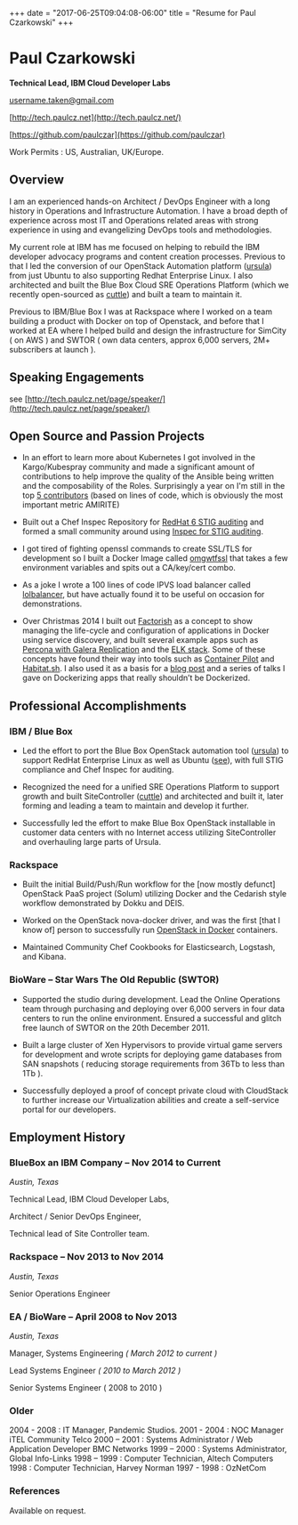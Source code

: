 +++
date = "2017-06-25T09:04:08-06:00"
title = "Resume for Paul Czarkowski"
+++

# Paul Czarkowski

**Technical Lead, IBM Cloud Developer Labs**

[username.taken@gmail.com](mailto:username.taken@gmail.com)

[http://tech.paulcz.net](http://tech.paulcz.net/)

[https://github.com/paulczar](https://github.com/paulczar)

Work Permits : US, Australian, UK/Europe.

## Overview

I am an experienced hands-on Architect / DevOps Engineer with a long history in Operations and Infrastructure Automation.  I have a broad depth of experience across most IT and Operations related areas with strong experience in using and evangelizing DevOps tools and methodologies.

My current role at IBM has me focused on helping to rebuild the IBM developer advocacy programs and content creation processes.  Previous to that I led the conversion of our OpenStack Automation platform ([ursula](https://github.com/blueboxgroup/ursula)) from just Ubuntu to also supporting Redhat Enterprise Linux.  I also architected and built the Blue Box Cloud SRE Operations Platform (which we recently open-sourced as [cuttle](https://github.com/IBM/cuttle)) and built a team to maintain it.

Previous to IBM/Blue Box I was at Rackspace where I worked on a team building a product with Docker on top of Openstack, and before that I worked at EA where I helped build and design the infrastructure for SimCity ( on AWS ) and SWTOR ( own data centers, approx 6,000 servers, 2M+ subscribers at launch ).

## Speaking Engagements

see [http://tech.paulcz.net/page/speaker/](http://tech.paulcz.net/page/speaker/)

## Open Source and Passion Projects

* In an effort to learn more about Kubernetes I got involved in the Kargo/Kubespray community and made a significant amount of contributions to help improve the quality of the Ansible being written and the composability of the Roles. Surprisingly a year on I'm still in the top [5 contributors](https://github.com/kubernetes-incubator/kubespray/graphs/contributors) (based on lines of code, which is obviously the most important metric AMIRITE)

* Built out a Chef Inspec Repository for [RedHat 6 STIG auditing](https://github.com/inspec-stigs/inspec-stig-rhel6) and formed a small community around using [Inspec for STIG auditing](https://github.com/inspec-stigs).

* I got tired of fighting openssl commands to create SSL/TLS for development so I built a Docker Image called [omgwtfssl](https://github.com/paulczar/omgwtfssl) that takes a few environment variables and spits out a CA/key/cert combo.

* As a joke I wrote a 100 lines of code IPVS load balancer called [lolbalancer](https://github.com/paulczar/lolbalancer), but have actually found it to be useful on occasion for demonstrations.

* Over Christmas 2014 I built out [Factorish](https://github.com/factorish/factorish) as a concept to show managing the life-cycle and configuration of applications in Docker using service discovery, and built several example apps such as [Percona with Galera Replication](https://github.com/paulczar/docker-percona_galera) and the [ELK stack](https://github.com/factorish/factorish-elk).  Some of these concepts have found their way into tools such as [Container Pilot](https://github.com/joyent/containerpilot) and [Habitat.sh](https://habitat.sh).  I also used it as a basis for a [blog post](http://tech.paulcz.net/blog/factorish_and_the_12_fakter_app/) and a series of talks I gave on Dockerizing apps that really shouldn’t be Dockerized.

## Professional Accomplishments

### IBM / Blue Box

* Led the effort to port the Blue Box OpenStack automation tool ([ursula](https://github.com/blueboxgroup/ursula)) to support RedHat Enterprise Linux as well as Ubuntu ([see](https://www.ibm.com/blogs/bluemix/2017/04/ibm-bluemix-private-cloud-red-hat/)), with full STIG compliance and Chef Inspec for auditing.

* Recognized the need for a unified SRE Operations Platform to support growth and built SiteController ([cuttle](https://github.com/IBM/cuttle)) and architected and built it, later forming and leading a team to maintain and develop it further.

* Successfully led the effort to make Blue Box OpenStack installable in customer data centers with no Internet access utilizing SiteController and overhauling large parts of Ursula.

### Rackspace

* Built the initial Build/Push/Run workflow for the [now mostly defunct] OpenStack PaaS project (Solum) utilizing Docker and the Cedarish style workflow demonstrated by Dokku and DEIS.

* Worked on the OpenStack nova-docker driver, and was the first [that I know of] person to successfully run [OpenStack in Docker](https://github.com/paulczar/dockenstack) containers.

* Maintained Community Chef Cookbooks for Elasticsearch, Logstash, and Kibana.

### BioWare – Star Wars The Old Republic (SWTOR)

* Supported the studio during development.   Lead the Online Operations team through purchasing and deploying over 6,000 servers in four data centers to run the online environment. Ensured a successful and glitch free  launch of SWTOR on the 20th December 2011.

* Built a large cluster of Xen Hypervisors to provide virtual game servers for development and wrote scripts for deploying game databases from SAN snapshots ( reducing storage requirements from 36Tb to less than 1Tb ).   

* Successfully deployed a proof of concept private cloud with CloudStack to further increase our Virtualization abilities and create a self-service portal for our developers.

## Employment History

### BlueBox an IBM Company – Nov 2014 to Current

*Austin, Texas*

Technical Lead, IBM Cloud Developer Labs,

Architect / Senior DevOps Engineer,

Technical lead of Site Controller team.

### Rackspace – Nov 2013 to Nov 2014

*Austin, Texas*

Senior Operations Engineer

### EA / BioWare – April 2008 to Nov 2013

*Austin, Texas*

Manager, Systems Engineering *( March 2012 to current )*

Lead Systems Engineer  *( 2010  to March 2012 )*

Senior Systems Engineer  ( 2008 to 2010 )

### Older

2004 - 2008 : IT Manager, Pandemic Studios.
2001 - 2004 : NOC Manager iTEL Community Telco
2000 – 2001 : Systems Administrator / Web Application Developer BMC Networks
1999 – 2000 : Systems Administrator, Global Info-Links
1998 – 1999 : Computer Technician, Altech Computers
1998             : Computer Technician, Harvey Norman
1997 - 1998  : OzNetCom

### References

Available on request.

